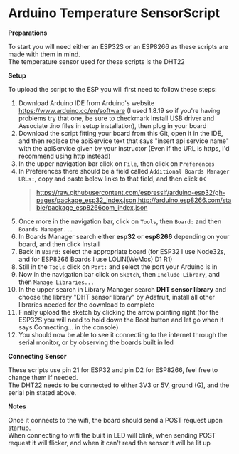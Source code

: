 # Arduino Temperature SensorScript
**Preparations**

To start you will need either an ESP32S or an ESP8266 as these scripts are made with them in mind.<br/>
The temperature sensor used for these scripts is the DHT22

**Setup**

To upload the script to the ESP you will first need to follow these steps:

 1. Download Arduino IDE from Arduino's website https://www.arduino.cc/en/software (I used 1.8.19 so if you're having problems try that one, be sure to checkmark Install USB driver and Associate .ino files in setup installation), then plug in your board
 2. Download the script fitting your board from this Git, open it in the IDE, and then replace the apiService text that says "insert api service name" with the apiService given by your instructor (Even if the URL is https, I'd recommend using http instead)
 3. In the upper navigation bar click on `File`, then click on `Preferences`
 4. In Preferences there should be a field called `Additional Boards Manager URLs:`,
    copy and paste below links to that field, and then click `OK`
    > https://raw.githubusercontent.com/espressif/arduino-esp32/gh-pages/package_esp32_index.json,http://arduino.esp8266.com/stable/package_esp8266com_index.json
 5. Once more in the navigation bar, click on `Tools`, then `Board:` and then `Boards Manager...`
 6. In Boards Manager search either __esp32__ or __esp8266__ depending on your board, and then click Install
 7. Back in `Board:` select the appropriate board (for ESP32 I use Node32s, and for ESP8266 Boards I use LOLIN(WeMos) D1 R1)
 6. Still in the `Tools` click on `Port:` and select the port your Arduino is in
 7. Now in the navigation bar click on `Sketch`, then `Include Library`, and then `Manage Libraries...`
 8. In the upper search in Library Manager search __DHT sensor library__ and choose the library "DHT sensor library" by Adafruit, install all other libraries needed for the download to complete
 9. Finally upload the sketch by clicking the arrow pointing right (for the ESP32S you will need to hold down the Boot button and let go when it says Connecting... in the console)
 10. You should now be able to see it connecting to the internet through the serial monitor, or by observing the boards built in led

**Connecting Sensor**

These scripts use pin 21 for ESP32 and pin D2 for ESP8266, feel free to change them if needed.<br/>
The DHT22 needs to be connected to either 3V3 or 5V, ground (G), and the serial pin stated above.

**Notes**

Once it connects to the wifi, the board should send a POST request upon startup.<br/>
When connecting to wifi the built in LED will blink, when sending POST request it will flicker, and when it can't read the sensor it will be lit up
